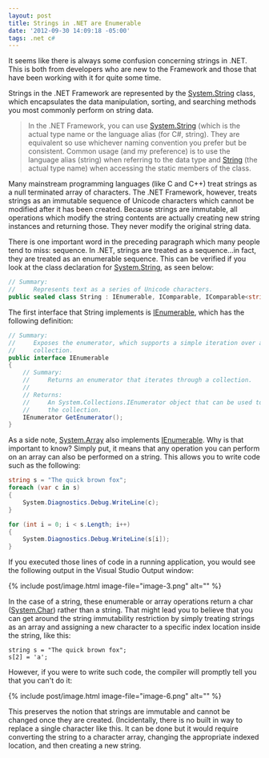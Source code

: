 ```yaml
---
layout: post
title: Strings in .NET are Enumerable
date: '2012-09-30 14:09:18 -05:00'
tags: .net c#
---
```


It seems like there is always some confusion concerning strings in .NET. This is both from developers who are new to the Framework and those that have been working with it for quite some time.

Strings in the .NET Framework are represented by the [System.String](http://msdn.microsoft.com/en-us/library/system.string.aspx) class, which encapsulates the data manipulation, sorting, and searching methods you most commonly perform on string data.

> In the .NET Framework, you can use [System.String](http://msdn.microsoft.com/en-us/library/system.string.aspx) (which is the actual type name or the language alias (for C#, string). They are equivalent so use whichever naming convention you prefer but be consistent. Common usage (and my preference) is to use the language alias (string) when referring to the data type and [String](http://msdn.microsoft.com/en-us/library/system.string.aspx) (the actual type name) when accessing the static members of the class.

Many mainstream programming languages (like C and C++) treat strings as a null terminated array of characters. The .NET Framework, however, treats strings as an immutable sequence of Unicode characters which cannot be modified after it has been created. Because strings are immutable, all operations which modify the string contents are actually creating new string instances and returning those. They never modify the original string data.

There is one important word in the preceding paragraph which many people tend to miss: sequence. In .NET, strings are treated as a sequence...in fact, they are treated as an enumerable sequence. This can be verified if you look at the class declaration for [System.String](http://msdn.microsoft.com/en-us/library/system.string.aspx), as seen below:

```csharp
// Summary:  
//     Represents text as a series of Unicode characters.  
public sealed class String : IEnumerable, IComparable, IComparable<string>, IEquatable<string>
````

The first interface that String implements is [IEnumerable](http://msdn.microsoft.com/en-us/library/system.collections.ienumerable.aspx), which has the following definition:

```csharp
// Summary:  
//     Exposes the enumerator, which supports a simple iteration over a non-generic  
//     collection.  
public interface IEnumerable  
{  
    // Summary:  
    //     Returns an enumerator that iterates through a collection.  
    //  
    // Returns:  
    //     An System.Collections.IEnumerator object that can be used to iterate through  
    //     the collection.  
    IEnumerator GetEnumerator();  
}
```

As a side note, [System.Array](http://msdn.microsoft.com/en-us/library/system.array.aspx) also implements [IEnumerable](http://msdn.microsoft.com/en-us/library/system.collections.ienumerable.aspx). Why is that important to know? Simply put, it means that any operation you can perform on an array can also be performed on a string. This allows you to write code such as the following:

```csharp
string s = "The quick brown fox";  
foreach (var c in s)  
{  
    System.Diagnostics.Debug.WriteLine(c);  
}  

for (int i = 0; i < s.Length; i++)  
{  
    System.Diagnostics.Debug.WriteLine(s[i]);  
}  
```

If you executed those lines of code in a running application, you would see the following output in the Visual Studio Output window:

{% include post/image.html image-file="image-3.png" alt="" %}

In the case of a string, these enumerable or array operations return a char ([System.Char](http://msdn.microsoft.com/en-us/library/system.char.aspx)) rather than a string. That might lead you to believe that you can get around the string immutability restriction by simply treating strings as an array and assigning a new character to a specific index location inside the string, like this:

```
string s = "The quick brown fox";  
s[2] = 'a';
```

However, if you were to write such code, the compiler will promptly tell you that you can't do it:

{% include post/image.html image-file="image-6.png" alt="" %}

This preserves the notion that strings are immutable and cannot be changed once they are created. (Incidentally, there is no built in way to replace a single character like this. It can be done but it would require converting the string to a character array, changing the appropriate indexed location, and then creating a new string.
